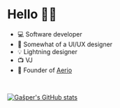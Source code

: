 # Hello 👋🏻

- 💻 Software developer
- 🎨 Somewhat of a UI/UX designer
- 💡 Lightning designer
- 📺 VJ
- 🏢 Founder of [Aerio](https://l.gapi.me/aerio)

<br>

[![Gašper's GitHub stats](https://github-readme-stats.vercel.app/api?username=gapidobri&theme=tokyonight)](https://github.com/anuraghazra/github-readme-stats) 
